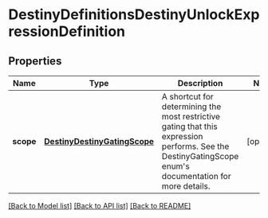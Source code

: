 # DestinyDefinitionsDestinyUnlockExpressionDefinition

## Properties
Name | Type | Description | Notes
------------ | ------------- | ------------- | -------------
**scope** | [**DestinyDestinyGatingScope**](DestinyDestinyGatingScope.md) | A shortcut for determining the most restrictive gating that this expression performs. See the DestinyGatingScope enum&#39;s documentation for more details. | [optional] 

[[Back to Model list]](../README.md#documentation-for-models) [[Back to API list]](../README.md#documentation-for-api-endpoints) [[Back to README]](../README.md)


